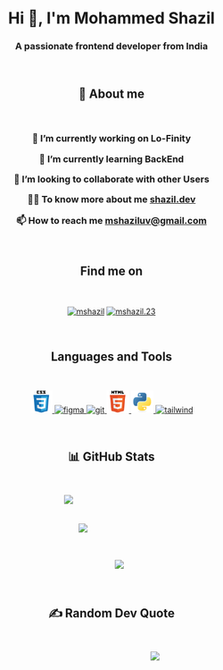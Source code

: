 
<h1 align="center">Hi 👋, I'm Mohammed Shazil</h1>

<h3 align="center">A passionate frontend developer from India</h3>

<br>

<h2 align="center">💫 About me </h2>

<br>

<h3 align="center">
  
🔭 I’m currently working on **Lo-Finity**

🌱 I’m currently learning **BackEnd**

👯 I’m looking to collaborate with other **Users**

👨‍💻 To know more about me [shazil.dev](shazil.dev)

📫 How to reach me **mshaziluv@gmail.com**
</h3>

<br>

<h2 align="center">Find me on</h2>

<br>

<p align="center">
<a href="https://linkedin.com/in/mshazil" target="blank"><img align="center" src="https://raw.githubusercontent.com/rahuldkjain/github-profile-readme-generator/master/src/images/icons/Social/linked-in-alt.svg" alt="mshazil" height="30" width="40" /></a>
<a href="https://instagram.com/mshazil.23" target="blank"><img align="center" src="https://raw.githubusercontent.com/rahuldkjain/github-profile-readme-generator/master/src/images/icons/Social/instagram.svg" alt="mshazil.23" height="30" width="40" /></a>
</p>

<br>

<h2 align="center">Languages and Tools</h2>

<br>

<p align="center"> <a href="https://www.w3schools.com/css/" target="_blank" rel="noreferrer"> <img src="https://raw.githubusercontent.com/devicons/devicon/master/icons/css3/css3-original-wordmark.svg" alt="css3" width="40" height="40"/> </a> <a href="https://www.figma.com/" target="_blank" rel="noreferrer"> <img src="https://www.vectorlogo.zone/logos/figma/figma-icon.svg" alt="figma" width="40" height="40"/> </a> <a href="https://git-scm.com/" target="_blank" rel="noreferrer"> <img src="https://www.vectorlogo.zone/logos/git-scm/git-scm-icon.svg" alt="git" width="40" height="40"/> </a> <a href="https://www.w3.org/html/" target="_blank" rel="noreferrer"> <img src="https://raw.githubusercontent.com/devicons/devicon/master/icons/html5/html5-original-wordmark.svg" alt="html5" width="40" height="40"/> </a> <a href="https://www.python.org" target="_blank" rel="noreferrer"> <img src="https://raw.githubusercontent.com/devicons/devicon/master/icons/python/python-original.svg" alt="python" width="40" height="40"/> </a> <a href="https://tailwindcss.com/" target="_blank" rel="noreferrer"> <img src="https://www.vectorlogo.zone/logos/tailwindcss/tailwindcss-icon.svg" alt="tailwind" width="40" height="40"/> </a> </p>

<br>

<h2 align="center">📊 GitHub Stats </h2>
<br>

ㅤㅤㅤㅤㅤㅤㅤㅤㅤㅤㅤㅤㅤ![](https://github-readme-streak-stats.herokuapp.com/?user=mshazil&theme=dark&hide_border=false)<br/>
<br>

ㅤㅤㅤㅤㅤㅤㅤㅤㅤㅤㅤㅤㅤㅤㅤ![](https://github-readme-stats.vercel.app/api?username=mshazil&theme=dark&hide_border=false&include_all_commits=true&count_private=true)<br/>

<br>

ㅤㅤㅤㅤㅤㅤㅤㅤㅤㅤㅤㅤㅤㅤㅤㅤㅤㅤㅤㅤ![](https://github-readme-stats.vercel.app/api/top-langs/?username=mshazil&theme=dark&hide_border=false&include_all_commits=true&count_private=true&layout=compact)

<br>

<h2 align="center">✍️ Random Dev Quote</h2>

<br>

ㅤㅤㅤㅤㅤㅤㅤㅤㅤㅤㅤㅤㅤㅤㅤㅤㅤㅤㅤㅤㅤㅤㅤㅤㅤ[![](https://visitcount.itsvg.in/api?id=mshazil&icon=3&color=12)](https://visitcount.itsvg.in)



